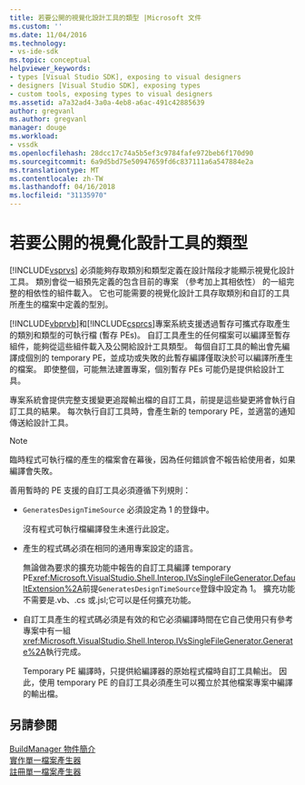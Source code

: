 ```yaml
---
title: 若要公開的視覺化設計工具的類型 |Microsoft 文件
ms.custom: ''
ms.date: 11/04/2016
ms.technology:
- vs-ide-sdk
ms.topic: conceptual
helpviewer_keywords:
- types [Visual Studio SDK], exposing to visual designers
- designers [Visual Studio SDK], exposing types
- custom tools, exposing types to visual designers
ms.assetid: a7a32ad4-3a0a-4eb8-a6ac-491c42885639
author: gregvanl
ms.author: gregvanl
manager: douge
ms.workload:
- vssdk
ms.openlocfilehash: 28dcc17c74a5b5ef3c9784fafe972beb6f170d90
ms.sourcegitcommit: 6a9d5bd75e50947659fd6c837111a6a547884e2a
ms.translationtype: MT
ms.contentlocale: zh-TW
ms.lasthandoff: 04/16/2018
ms.locfileid: "31135970"
---
```

# <a name="exposing-types-to-visual-designers"></a>若要公開的視覺化設計工具的類型
[!INCLUDE[vsprvs](../../code-quality/includes/vsprvs_md.md)] 必須能夠存取類別和類型定義在設計階段才能顯示視覺化設計工具。 類別會從一組預先定義的包含目前的專案 （參考加上其相依性） 的一組完整的相依性的組件載入。 它也可能需要的視覺化設計工具存取類別和自訂的工具所產生的檔案中定義的型別。  
  
 [!INCLUDE[vbprvb](../../code-quality/includes/vbprvb_md.md)]和[!INCLUDE[csprcs](../../data-tools/includes/csprcs_md.md)]專案系統支援透過暫存可攜式存取產生的類別和類型的可執行檔 (暫存 PEs)。 自訂工具產生的任何檔案可以編譯至暫存組件，能夠從這些組件載入及公開給設計工具類型。 每個自訂工具的輸出會先編譯成個別的 temporary PE，並成功或失敗的此暫存編譯僅取決於可以編譯所產生的檔案。 即使整個，可能無法建置專案，個別暫存 PEs 可能仍是提供給設計工具。  
  
 專案系統會提供完整支援變更追蹤輸出檔的自訂工具，前提是這些變更將會執行自訂工具的結果。 每次執行自訂工具時，會產生新的 temporary PE，並適當的通知傳送給設計工具。  
  
> [!NOTE]
>  臨時程式可執行檔的產生的檔案會在幕後，因為任何錯誤會不報告給使用者，如果編譯會失敗。  
  
 善用暫時的 PE 支援的自訂工具必須遵循下列規則：  
  
-   `GeneratesDesignTimeSource` 必須設定為 1 的登錄中。  
  
     沒有程式可執行檔編譯發生未進行此設定。  
  
-   產生的程式碼必須在相同的通用專案設定的語言。  
  
     無論做為要求的擴充功能中報告的自訂工具編譯 temporary PE<xref:Microsoft.VisualStudio.Shell.Interop.IVsSingleFileGenerator.DefaultExtension%2A>前提`GeneratesDesignTimeSource`登錄中設定為 1。 擴充功能不需要是.vb、.cs 或.jsl;它可以是任何擴充功能。  
  
-   自訂工具產生的程式碼必須是有效的和它必須編譯時間在它自己使用只有參考專案中有一組<xref:Microsoft.VisualStudio.Shell.Interop.IVsSingleFileGenerator.Generate%2A>執行完成。  
  
     Temporary PE 編譯時，只提供給編譯器的原始程式檔時自訂工具輸出。 因此，使用 temporary PE 的自訂工具必須產生可以獨立於其他檔案專案中編譯的輸出檔。  
  
## <a name="see-also"></a>另請參閱  
 [BuildManager 物件簡介](http://msdn.microsoft.com/en-us/50080ec2-c1c9-412c-98ef-18d7f895e7fa)   
 [實作單一檔案產生器](../../extensibility/internals/implementing-single-file-generators.md)   
 [註冊單一檔案產生器](../../extensibility/internals/registering-single-file-generators.md)